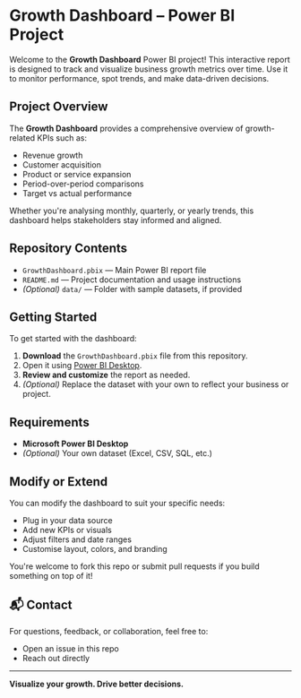 #  Growth Dashboard – Power BI Project

Welcome to the **Growth Dashboard** Power BI project! This interactive report is designed to track and visualize business growth metrics over time. Use it to monitor performance, spot trends, and make data-driven decisions.

##  Project Overview

The **Growth Dashboard** provides a comprehensive overview of growth-related KPIs such as:

- Revenue growth
- Customer acquisition
- Product or service expansion
- Period-over-period comparisons
- Target vs actual performance

Whether you're analysing monthly, quarterly, or yearly trends, this dashboard helps stakeholders stay informed and aligned.

## Repository Contents

- `GrowthDashboard.pbix` — Main Power BI report file
- `README.md` — Project documentation and usage instructions
- *(Optional)* `data/` — Folder with sample datasets, if provided

##  Getting Started

To get started with the dashboard:

1. **Download** the `GrowthDashboard.pbix` file from this repository.
2. Open it using [Power BI Desktop](https://powerbi.microsoft.com/desktop/).
3. **Review and customize** the report as needed.
4. *(Optional)* Replace the dataset with your own to reflect your business or project.

## Requirements

- **Microsoft Power BI Desktop**
- *(Optional)* Your own dataset (Excel, CSV, SQL, etc.)

## Modify or Extend

You can modify the dashboard to suit your specific needs:

- Plug in your data source
- Add new KPIs or visuals
- Adjust filters and date ranges
- Customise layout, colors, and branding

You're welcome to fork this repo or submit pull requests if you build something on top of it!

## 📬 Contact

For questions, feedback, or collaboration, feel free to:

- Open an issue in this repo
- Reach out directly

---

**Visualize your growth. Drive better decisions.**
